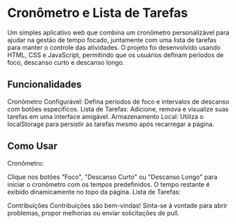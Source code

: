 <h1>Cronômetro e Lista de Tarefas</h1>
Um simples aplicativo web que combina um cronômetro personalizável para ajudar na gestão de tempo focado, juntamente com uma lista de tarefas para manter o controle das atividades. O projeto foi desenvolvido usando HTML, CSS e JavaScript, permitindo que os usuários definam períodos de foco, descanso curto e descanso longo.

<h2>Funcionalidades</h2>
Cronômetro Configurável: Defina períodos de foco e intervalos de descanso com botões específicos.
Lista de Tarefas: Adicione, remova e visualize suas tarefas em uma interface amigável.
Armazenamento Local: Utiliza o localStorage para persistir as tarefas mesmo após recarregar a página.
<h2>Como Usar</h2>
Cronômetro:

Clique nos botões "Foco", "Descanso Curto" ou "Descanso Longo" para iniciar o cronômetro com os tempos predefinidos.
O tempo restante é exibido dinamicamente no topo da página.
Lista de Tarefas:

  Contribuições
Contribuições são bem-vindas! Sinta-se à vontade para abrir problemas, propor melhorias ou enviar solicitações de pull.

